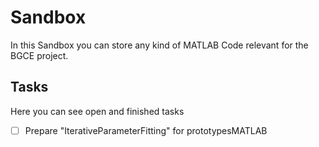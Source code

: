 # Sandbox

In this Sandbox you can store any kind of MATLAB Code relevant for the BGCE project.

## Tasks
Here you can see open and finished tasks
- [ ] Prepare "IterativeParameterFitting" for prototypesMATLAB
